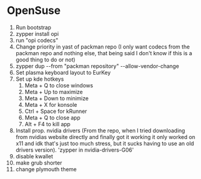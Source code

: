 # OpenSuse
1. Run bootstrap
2. zypper install opi
3. run "opi codecs"
4. Change priority in yast of packman repo (I only want codecs from the packman repo and nothing else, that being said I don't know if this is a good thing to do or not)
5. zypper dup --from "packman repository" --allow-vendor-change
6. Set plasma keyboard layout to EurKey
7. Set up kde hotkeys
    1. Meta + Q to close windows
    2. Meta + Up to maximize
    3. Meta + Down to minimize
    4. Meta + X for konsole
    5. Ctrl + Space for kRunner
    6. Meta + Q to close app
    7. Alt + F4 to kill app
8. Install prop. nvidia drivers (From the repo, when I tried downloading from nvidias website directly and finally got it working it only worked on x11 and idk that's just too much stress, but it sucks having to use an old drivers version). 'zypper in nvidia-drivers-G06'
9. disable kwallet
10. make grub shorter
11. change plymouth theme
